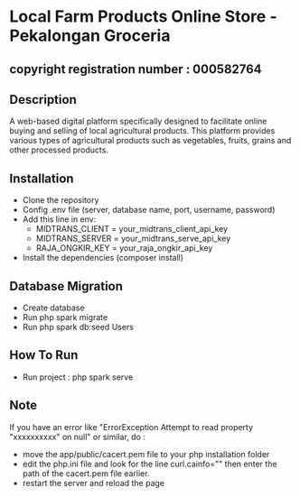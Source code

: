 # Local Farm Products Online Store - Pekalongan Groceria
## copyright registration number : 000582764
## Description
A web-based digital platform specifically designed to facilitate online buying and selling of local agricultural products. This platform provides various types of agricultural products such as vegetables, fruits, grains and other processed products. 

## Installation
- Clone the repository
- Config .env file (server, database name, port, username, password)
- Add this line in env:
  - MIDTRANS_CLIENT = your_midtrans_client_api_key
  - MIDTRANS_SERVER = your_midtrans_serve_api_key
  - RAJA_ONGKIR_KEY = your_raja_ongkir_api_key
- Install the dependencies (composer install)

## Database Migration 
- Create database
- Run php spark migrate
- Run php spark db:seed Users
  
## How To Run
- Run project : php spark serve

## Note
If you have an error like "ErrorException
Attempt to read property "xxxxxxxxxx" on null" or similar, do :

- move the app/public/cacert.pem file to your php installation folder
- edit the php.ini file and look for the line curl.cainfo="" then enter the path of the cacert.pem file earlier.
- restart the server and reload the page


